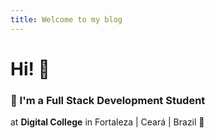 ```yaml
---
title: Welcome to my blog
---
```


# Hi! 👋
### 🌵 I'm a Full Stack Development Student

at **Digital College** in Fortaleza | Ceará | Brazil 🌻
